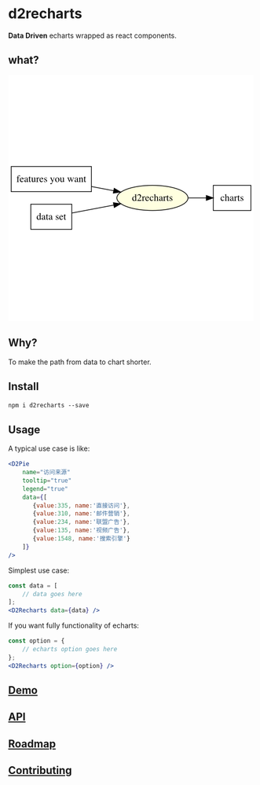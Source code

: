 d2recharts
==========

**Data Driven** echarts wrapped as react components.

## what?

![data-flow](doc/data-flow.png)

## Why?

To make the path from data to chart shorter.

## Install

```shell
npm i d2recharts --save
```

## Usage

A typical use case is like:

```jsx
<D2Pie
    name="访问来源"
    tooltip="true"
    legend="true"
    data={[
       {value:335, name:'直接访问'},
       {value:310, name:'邮件营销'},
       {value:234, name:'联盟广告'},
       {value:135, name:'视频广告'},
       {value:1548, name:'搜索引擎'}
    ]}
/>
```

Simplest use case:

```jsx
const data = [
    // data goes here
];
<D2Recharts data={data} />
```

If you want fully functionality of echarts:

```jsx
const option = {
    // echarts option goes here
};
<D2Recharts option={option} />
```

## [Demo](./demo)

## [API](./doc/api.md)

## [Roadmap](./doc/roadmap.md)

## [Contributing](./doc/contributing.md)

